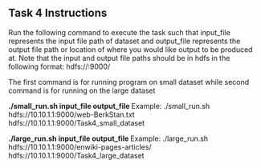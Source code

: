 ## Task 4 Instructions
Run the following command to execute the task such that
input_file represents the input file path of dataset and output_file
represents the output file path or location of where you would like output
to be produced at. Note that the input and output file paths should be in hdfs
in the following format: hdfs://<master node private IP>:9000/<location in hdfs>

The first command is for running program on small dataset while
second command is for running on the large dataset

<b> ./small_run.sh input_file output_file </b>
Example: ./small_run.sh hdfs://10.10.1.1:9000/web-BerkStan.txt hdfs://10.10.1.1:9000/Task4_small_dataset

<b> ./large_run.sh input_file output_file </b>
Example: ./large_run.sh hdfs://10.10.1.1:9000/enwiki-pages-articles/ hdfs://10.10.1.1:9000/Task4_large_dataset